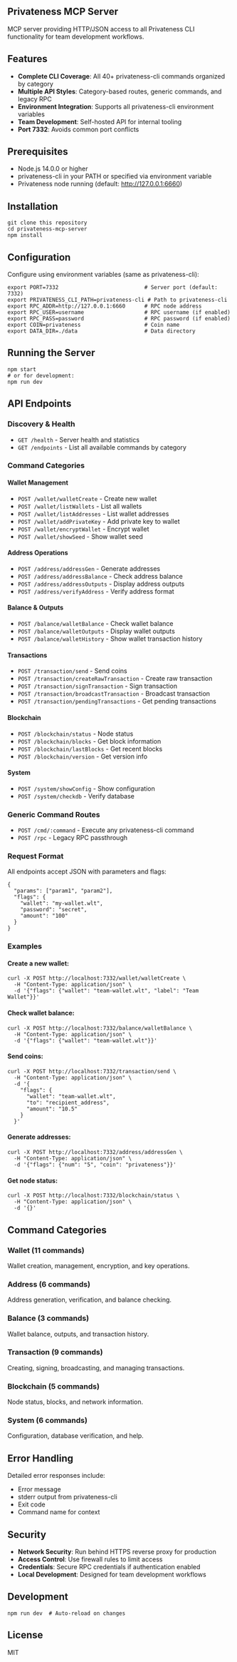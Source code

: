 ## Privateness MCP Server

MCP server providing HTTP/JSON access to all Privateness CLI functionality for team development workflows.

## Features

*   **Complete CLI Coverage**: All 40+ privateness-cli commands organized by category
*   **Multiple API Styles**: Category-based routes, generic commands, and legacy RPC
*   **Environment Integration**: Supports all privateness-cli environment variables
*   **Team Development**: Self-hosted API for internal tooling
*   **Port 7332**: Avoids common port conflicts

## Prerequisites

*   Node.js 14.0.0 or higher
*   privateness-cli in your PATH or specified via environment variable
*   Privateness node running (default: http://127.0.0.1:6660)

## Installation

```plaintext
git clone this repository
cd privateness-mcp-server
npm install
```

## Configuration

Configure using environment variables (same as privateness-cli):

```plaintext
export PORT=7332                           # Server port (default: 7332)
export PRIVATENESS_CLI_PATH=privateness-cli # Path to privateness-cli
export RPC_ADDR=http://127.0.0.1:6660      # RPC node address
export RPC_USER=username                   # RPC username (if enabled)
export RPC_PASS=password                   # RPC password (if enabled)
export COIN=privateness                    # Coin name
export DATA_DIR=./data                     # Data directory
```

## Running the Server

```plaintext
npm start
# or for development:
npm run dev
```

## API Endpoints

### Discovery & Health

*   `GET /health` - Server health and statistics
*   `GET /endpoints` - List all available commands by category

### Command Categories

#### Wallet Management

*   `POST /wallet/walletCreate` - Create new wallet
*   `POST /wallet/listWallets` - List all wallets
*   `POST /wallet/listAddresses` - List wallet addresses
*   `POST /wallet/addPrivateKey` - Add private key to wallet
*   `POST /wallet/encryptWallet` - Encrypt wallet
*   `POST /wallet/showSeed` - Show wallet seed

#### Address Operations

*   `POST /address/addressGen` - Generate addresses
*   `POST /address/addressBalance` - Check address balance
*   `POST /address/addressOutputs` - Display address outputs
*   `POST /address/verifyAddress` - Verify address format

#### Balance & Outputs

*   `POST /balance/walletBalance` - Check wallet balance
*   `POST /balance/walletOutputs` - Display wallet outputs
*   `POST /balance/walletHistory` - Show wallet transaction history

#### Transactions

*   `POST /transaction/send` - Send coins
*   `POST /transaction/createRawTransaction` - Create raw transaction
*   `POST /transaction/signTransaction` - Sign transaction
*   `POST /transaction/broadcastTransaction` - Broadcast transaction
*   `POST /transaction/pendingTransactions` - Get pending transactions

#### Blockchain

*   `POST /blockchain/status` - Node status
*   `POST /blockchain/blocks` - Get block information
*   `POST /blockchain/lastBlocks` - Get recent blocks
*   `POST /blockchain/version` - Get version info

#### System

*   `POST /system/showConfig` - Show configuration
*   `POST /system/checkdb` - Verify database

### Generic Command Routes

*   `POST /cmd/:command` - Execute any privateness-cli command
*   `POST /rpc` - Legacy RPC passthrough

### Request Format

All endpoints accept JSON with parameters and flags:

```plaintext
{
  "params": ["param1", "param2"],
  "flags": {
    "wallet": "my-wallet.wlt",
    "password": "secret",
    "amount": "100"
  }
}
```

### Examples

#### Create a new wallet:

```plaintext
curl -X POST http://localhost:7332/wallet/walletCreate \
  -H "Content-Type: application/json" \
  -d '{"flags": {"wallet": "team-wallet.wlt", "label": "Team Wallet"}}'
```

#### Check wallet balance:

```plaintext
curl -X POST http://localhost:7332/balance/walletBalance \
  -H "Content-Type: application/json" \
  -d '{"flags": {"wallet": "team-wallet.wlt"}}'
```

#### Send coins:

```plaintext
curl -X POST http://localhost:7332/transaction/send \
  -H "Content-Type: application/json" \
  -d '{
    "flags": {
      "wallet": "team-wallet.wlt",
      "to": "recipient_address",
      "amount": "10.5"
    }
  }'
```

#### Generate addresses:

```plaintext
curl -X POST http://localhost:7332/address/addressGen \
  -H "Content-Type: application/json" \
  -d '{"flags": {"num": "5", "coin": "privateness"}}'
```

#### Get node status:

```plaintext
curl -X POST http://localhost:7332/blockchain/status \
  -H "Content-Type: application/json" \
  -d '{}'
```

## Command Categories

### Wallet (11 commands)

Wallet creation, management, encryption, and key operations.

### Address (6 commands)

Address generation, verification, and balance checking.

### Balance (3 commands)

Wallet balance, outputs, and transaction history.

### Transaction (9 commands)

Creating, signing, broadcasting, and managing transactions.

### Blockchain (5 commands)

Node status, blocks, and network information.

### System (6 commands)

Configuration, database verification, and help.

## Error Handling

Detailed error responses include:

*   Error message
*   stderr output from privateness-cli
*   Exit code
*   Command name for context

## Security

*   **Network Security**: Run behind HTTPS reverse proxy for production
*   **Access Control**: Use firewall rules to limit access
*   **Credentials**: Secure RPC credentials if authentication enabled
*   **Local Development**: Designed for team development workflows

## Development

```plaintext
npm run dev  # Auto-reload on changes
```

## License

MIT